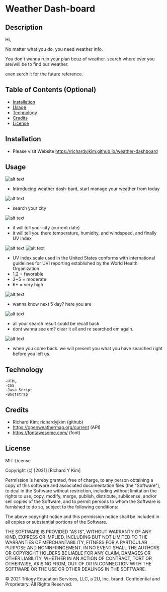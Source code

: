# Weather Dash-board

## Description 

Hi, 

No matter what you do, you need weather info.

You don't wanna ruin your plan bcuz of weather.
search where ever you are/will be to find our weather.

even serch it for the future reference.

## Table of Contents (Optional)


* [Installation](#installation)
* [Usage](#usage)
* [Technology](#technology)
* [Credits](#credits)
* [License](#license)


## Installation

- Please visit Website https://richardyjkim.github.io/weather-dashboard


## Usage 


![alt text](./screenshot/ss1.png)

- Introducing weather dash-bard, 
start manage your weather from today

![alt text](./screenshot/ss2.png)

- search your city

![alt text](./screenshot/ss3.png)

- it will tell your city (current date)
- it will tell you there temperature, humidity, and windspeed, and finally UV index

![alt text](./screenshot/ss6.png)
![alt text](./screenshot/ss7.png)

- UV index scale used in the United States conforms with international guidelines for UVI reporting established by the World Health Organization
- 1,2 = favorable
- 3~5 = moderate
- 6+ = very high

![alt text](./screenshot/ss4.png)

- wanna know next 5 day? here you are

![alt text](./screenshot/ss5.png)

- all your search result could be recall back
- dont wanna see em? clear it all and re searched em again.

![alt text](./screenshot/ss8.png)

- when you come back. we will present you what you have searched right before you left us.

## Technology
    -HTML
    -CSS
    -Java Script
    -Bootstrap

## Credits

 - Richard Kim: richardyjkim (github)
 - https://openweathermap.org/current (API)
 - https://fontawesome.com/ (font)


## License

MIT License

Copyright (c) [2021] [Richard Y Kim]

Permission is hereby granted, free of charge, to any person obtaining a copy
of this software and associated documentation files (the "Software"), to deal
in the Software without restriction, including without limitation the rights
to use, copy, modify, merge, publish, distribute, sublicense, and/or sell
copies of the Software, and to permit persons to whom the Software is
furnished to do so, subject to the following conditions:

The above copyright notice and this permission notice shall be included in all
copies or substantial portions of the Software.

THE SOFTWARE IS PROVIDED "AS IS", WITHOUT WARRANTY OF ANY KIND, EXPRESS OR
IMPLIED, INCLUDING BUT NOT LIMITED TO THE WARRANTIES OF MERCHANTABILITY,
FITNESS FOR A PARTICULAR PURPOSE AND NONINFRINGEMENT. IN NO EVENT SHALL THE
AUTHORS OR COPYRIGHT HOLDERS BE LIABLE FOR ANY CLAIM, DAMAGES OR OTHER
LIABILITY, WHETHER IN AN ACTION OF CONTRACT, TORT OR OTHERWISE, ARISING FROM,
OUT OF OR IN CONNECTION WITH THE SOFTWARE OR THE USE OR OTHER DEALINGS IN THE
SOFTWARE.

© 2021 Trilogy Education Services, LLC, a 2U, Inc. brand. Confidential and Proprietary. All Rights Reserved.
